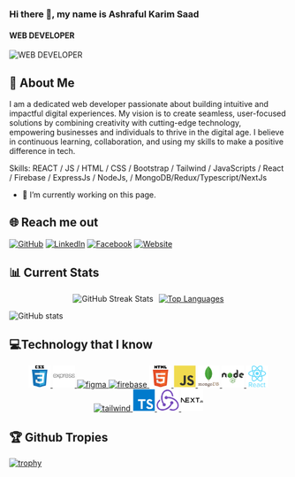 ### Hi there 👋, my name is Ashraful Karim Saad
#### WEB DEVELOPER
![WEB DEVELOPER](https://i.ibb.co.com/GPQjTPh/Yellow-and-Blue-Modern-Elegant-Marketing-Expert-Linked-In-Article-Cover-Image.png)

 ## 💫 About Me

I am a dedicated web developer passionate about building intuitive and impactful digital experiences. My vision is to create seamless, user-focused solutions by combining creativity with cutting-edge technology, empowering businesses and individuals to thrive in the digital age. I believe in continuous learning, collaboration, and using my skills to make a positive difference in tech.

Skills: REACT / JS / HTML / CSS / Bootstrap / Tailwind / JavaScripts /  React / Firebase / ExpressJs / NodeJs, / MongoDB/Redux/Typescript/NextJs

- 🔭 I’m currently working on this page. 


###
## 🌐 Reach me out 
[![GitHub](https://img.shields.io/badge/GitHub-000?logo=github&logoColor=white&style=for-the-badge)](https://github.com/Akahad1)
[![LinkedIn](https://img.shields.io/badge/LinkedIn-0077B5?logo=linkedin&logoColor=white&style=for-the-badge)](https://www.linkedin.com/in/ashraful-karim-saad/)
[![Facebook](https://img.shields.io/badge/Facebook-1877F2?logo=facebook&logoColor=white&style=for-the-badge)](https://www.facebook.com/ak.sahad.5)
[![Website](https://img.shields.io/badge/Portfolio-000?logo=icloud&logoColor=white&style=for-the-badge)](https://genuine-bavarois-cc1e32.netlify.app)

## 📊 Current Stats
<div style="display: flex; justify-content: center; align-items: center;">
  <img src="https://streak-stats.demolab.com/?user=Akahad1" alt="GitHub Streak Stats" style="margin-right: 10px;">
  <a href="https://github.com/anuraghazra/github-readme-stats">
    <img src="https://github-readme-stats.vercel.app/api/top-langs/?username=Akahad1" alt="Top Languages" width="241">
</a>
</div>


![GitHub stats](https://github-readme-stats.vercel.app/api?username=Akahad1&show_icons=true)

## 💻Technology that I know

<p align="center">
  <a href="https://www.w3schools.com/css/" target="_blank" rel="noreferrer">
    <img src="https://raw.githubusercontent.com/devicons/devicon/master/icons/css3/css3-original-wordmark.svg" alt="css3" width="40" height="40"/>
  </a> 
  <a href="https://expressjs.com" target="_blank" rel="noreferrer">
    <img src="https://raw.githubusercontent.com/devicons/devicon/master/icons/express/express-original-wordmark.svg" alt="express" width="40" height="40"/>
  </a> 
  <a href="https://www.figma.com/" target="_blank" rel="noreferrer">
    <img src="https://www.vectorlogo.zone/logos/figma/figma-icon.svg" alt="figma" width="40" height="40"/>
  </a> 
  <a href="https://firebase.google.com/" target="_blank" rel="noreferrer">
    <img src="https://www.vectorlogo.zone/logos/firebase/firebase-icon.svg" alt="firebase" width="40" height="40"/>
  </a> 
  <a href="https://www.w3.org/html/" target="_blank" rel="noreferrer">
    <img src="https://raw.githubusercontent.com/devicons/devicon/master/icons/html5/html5-original-wordmark.svg" alt="html5" width="40" height="40"/>
  </a> 
  <a href="https://developer.mozilla.org/en-US/docs/Web/JavaScript" target="_blank" rel="noreferrer">
    <img src="https://raw.githubusercontent.com/devicons/devicon/master/icons/javascript/javascript-original.svg" alt="javascript" width="40" height="40"/>
  </a> 
  <a href="https://www.mongodb.com/" target="_blank" rel="noreferrer">
    <img src="https://raw.githubusercontent.com/devicons/devicon/master/icons/mongodb/mongodb-original-wordmark.svg" alt="mongodb" width="40" height="40"/>
  </a> 
  <a href="https://nodejs.org" target="_blank" rel="noreferrer">
    <img src="https://raw.githubusercontent.com/devicons/devicon/master/icons/nodejs/nodejs-original-wordmark.svg" alt="nodejs" width="40" height="40"/>
  </a> 
  <a href="https://reactjs.org/" target="_blank" rel="noreferrer">
    <img src="https://raw.githubusercontent.com/devicons/devicon/master/icons/react/react-original-wordmark.svg" alt="react" width="40" height="40"/>
  </a> 
  <a href="https://tailwindcss.com/" target="_blank" rel="noreferrer">
    <img src="https://www.vectorlogo.zone/logos/tailwindcss/tailwindcss-icon.svg" alt="tailwind" width="40" height="40"/>
  </a>
  <a href="https://www.typescriptlang.org/" target="_blank" rel="noreferrer">
    <img src="https://raw.githubusercontent.com/devicons/devicon/master/icons/typescript/typescript-original.svg" alt="typescript" width="40" height="40"/>
  </a>
  <a href="https://redux.js.org/" target="_blank" rel="noreferrer">
    <img src="https://raw.githubusercontent.com/devicons/devicon/master/icons/redux/redux-original.svg" alt="redux" width="40" height="40"/>
  </a>
  <a href="https://nextjs.org/" target="_blank" rel="noreferrer">
    <img src="https://raw.githubusercontent.com/devicons/devicon/master/icons/nextjs/nextjs-original-wordmark.svg" alt="nextjs" width="40" height="40"/>
  </a>
</p>


## 🏆 Github Tropies
[![trophy](https://github-profile-trophy.vercel.app/?username=Akahad1)](https://github.com/ryo-ma/github-profile-trophy)

